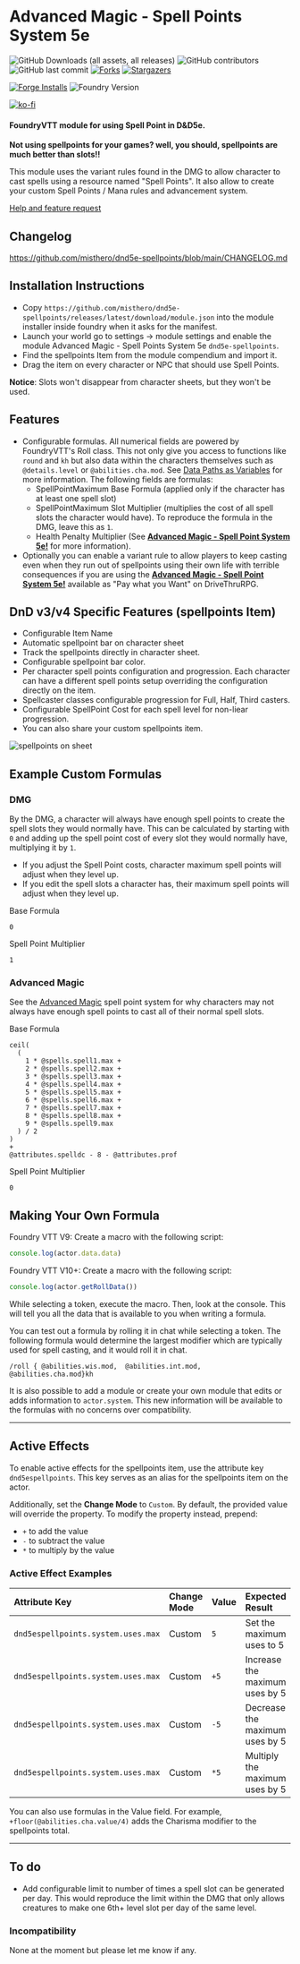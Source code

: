 # Advanced Magic - Spell Points System 5e

![GitHub Downloads (all assets, all releases)][download-shield] ![GitHub contributors][contributor-shield] ![GitHub last commit][last-commit-shield] [![Forks][forks-shield]][forks-url] [![Stargazers][stars-shield]][stars-url]

[![Forge Installs][forge-installs]][forge-link] ![Foundry Version](https://img.shields.io/endpoint?label=Foundry%20VTT%20versions:&url=https://foundryshields.com/version?url=https://raw.githubusercontent.com/misthero/dnd5e-spellpoints/main/module.json)

[![ko-fi](https://img.shields.io/badge/ko--fi-Support%20Me-red?style=flat-square&logo=ko-fi)](https://ko-fi.com/misthero)

#### FoundryVTT module for using  Spell Point in D&D5e.

**Not using spellpoints for your games? well, you should, spellpoints are much better than slots!!**

This module uses the variant rules found in the DMG to allow character to cast spells using a resource named "Spell Points". It also allow to create your custom Spell Points / Mana rules and advancement system.

[Help and feature request][issues]

## Changelog

<https://github.com/misthero/dnd5e-spellpoints/blob/main/CHANGELOG.md>

## Installation Instructions

- Copy `https://github.com/misthero/dnd5e-spellpoints/releases/latest/download/module.json` into the module installer inside foundry when it asks for the manifest.
- Launch your world go to settings -> module settings and enable the module Advanced Magic - Spell Points System 5e `dnd5e-spellpoints`.
- Find the spellpoints Item from the module compendium and import it.
- Drag the item on every character or NPC that should use Spell Points.

**Notice**: Slots won't disappear from character sheets, but they won't be used.

## Features

- Configurable formulas. All numerical fields are powered by FoundryVTT's Roll class. This not only give you access to functions like `round` and `kh` but also data within the characters themselves such as `@details.level` or `@abilities.cha.mod`. See [Data Paths as Variables](https://foundryvtt.com/article/dice-advanced/) for more information. The following fields are formulas:
  - SpellPointMaximum Base Formula (applied only if the character has at least one spell slot)
  - SpellPointMaximum Slot Multiplier (multiplies the cost of all spell slots the character would have). To reproduce the formula in the DMG, leave this as `1`.
  - Health Penalty Multiplier (See **[Advanced Magic - Spell Point System 5e!](https://www.drivethrurpg.com/product/272967/Advanced-Magic--Spell-Points-System-5e)** for more information).
- Optionally you can enable a variant rule to allow players to keep casting even when they run out of spellpoints using their own life with terrible consequences if you are using the **[Advanced Magic - Spell Point System 5e!](https://www.drivethrurpg.com/product/272967/Advanced-Magic--Spell-Points-System-5e)** available as "Pay what you Want" on DriveThruRPG.

## DnD v3/v4 Specific Features (spellpoints Item)

- Configurable Item Name
- Automatic spellpoint bar on character sheet
- Track the spellpoints directly in character sheet.
- Configurable spellpoint bar color.
- Per character spell points configuration and progression. Each character can have a different spell points setup overriding the configuration directly on the item.
- Spellcaster classes configurable progression for Full, Half, Third casters.
- Configurable SpellPoint Cost for each spell level for non-liear progression.
- You can also share your custom spellpoints item.

![spellpoints on sheet](https://i.postimg.cc/XqPY225m/screenshot-2024-09-21.png)

## Example Custom Formulas

### DMG

By the DMG, a character will always have enough spell points to create the spell slots they would normally have. This can be calculated by starting with `0` and  adding up the spell point cost of every slot they would normally have, multiplying it by `1`.

- If you adjust the Spell Point costs, character maximum spell points will adjust when they level up.
- If you edit the spell slots a character has, their maximum spell points will adjust when they level up.

Base Formula

```
0
```

Spell Point Multiplier

```
1
```

### Advanced Magic

See the [Advanced Magic](https://www.dmsguild.com/product/272967/Advanced-Magic--Spell-Points-System-5e) spell point system for why characters may not always have enough spell points to cast all of their normal spell slots.

Base Formula

```
ceil(
  (
    1 * @spells.spell1.max +
    2 * @spells.spell2.max +
    3 * @spells.spell3.max +
    4 * @spells.spell4.max +
    5 * @spells.spell5.max +
    6 * @spells.spell6.max +
    7 * @spells.spell7.max +
    8 * @spells.spell8.max +
    9 * @spells.spell9.max
  ) / 2
)
+
@attributes.spelldc - 8 - @attributes.prof
```

Spell Point Multiplier

```
0
```

## Making Your Own Formula

Foundry VTT V9: Create a macro with the following script:

```js
console.log(actor.data.data)
```

Foundry VTT V10+: Create a macro with the following script:

```js
console.log(actor.getRollData())
```

While selecting a token, execute the macro. Then, look at the console. This will tell you all the data that is available to you when writing a formula.

You can test out a formula by rolling it in chat while selecting a token. The following formula would determine the largest modifier which are typically used for spell casting, and it would roll it in chat.

```
/roll { @abilities.wis.mod,  @abilities.int.mod,  @abilities.cha.mod}kh
```

It is also possible to add a module or create your own module that edits or adds information to `actor.system`. This new information will be available to the formulas with no concerns over compatibility.

___

## Active Effects

To enable active effects for the spellpoints item, use the attribute key `dnd5espellpoints`. This key serves as an alias for the spellpoints item on the actor.

Additionally, set the **Change Mode** to `Custom`. By default, the provided value will override the property. To modify the property instead, prepend:

- `+` to add the value
- `-` to subtract the value
- `*` to multiply by the value

### Active Effect Examples

| Attribute Key                              | Change Mode | Value                         | Expected Result                         |
|:--------------------------------------------|:------------|:------------------------------|:----------------------------------------|
| `dnd5espellpoints.system.uses.max`         | Custom      | `5`                           | Set the maximum uses to 5               |
| `dnd5espellpoints.system.uses.max`         | Custom      | `+5`                          | Increase the maximum uses by 5          |
| `dnd5espellpoints.system.uses.max`         | Custom      | `-5`                          | Decrease the maximum uses by 5          |
| `dnd5espellpoints.system.uses.max`         | Custom      | `*5`                          | Multiply the maximum uses by 5          |

You can also use formulas in the Value field. For example, `+floor(@abilities.cha.value/4)` adds the Charisma modifier to the spellpoints total.

___

## To do

- Add configurable limit to number of times a spell slot can be generated per day. This would reproduce the limit within the DMG that only allows creatures to make one 6th+ level slot per day of the same level.

### Incompatibility

None at the moment but please let me know if any.



[issues]: https://github.com/misthero/dnd5e-spellpoints/issues
[forks-shield]: https://img.shields.io/github/forks/misthero/dnd5e-spellpoints.svg?style=flat-round
[forks-url]: https://github.com/forks/misthero/dnd5e-spellpoints/network/members
[stars-shield]: https://img.shields.io/github/stars/misthero/dnd5e-spellpoints.svg?style=flat-round
[stars-url]: https://github.com/misthero/dnd5e-spellpoints/stargazers
[download-shield]: https://img.shields.io/github/downloads/misthero/dnd5e-spellpoints/total?label=Latest%20Downloads
[contributor-shield]: https://img.shields.io/github/contributors/misthero/dnd5e-spellpoints?label=Contributors
[last-commit-shield]: https://img.shields.io/github/last-commit/misthero/dnd5e-spellpoints?label=Last%20Commit
[forge-installs]: https://img.shields.io/badge/dynamic/json?label=Forge%20Installs&query=package.installs&suffix=%25&url=https://forge-vtt.com/api/bazaar/package/dnd5e-spellpoints&colorB=blueviolet
[forge-link]: https://forge-vtt.com/bazaar#package=dnd5e-spellpoints